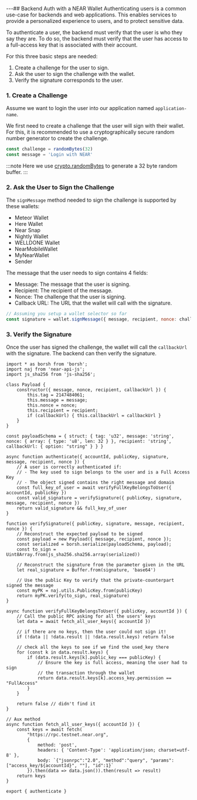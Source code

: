 ---## Backend Auth with a NEAR Wallet
Authenticating users is a common use-case for backends and web applications. This enables services to provide a personalized experience to users, and to protect sensitive data.

To authenticate a user, the backend must verify that the user is who they say they are. To do so, the backend must verify that the user has access to a full-access key that is associated with their account.

For this three basic steps are needed:

1. Create a challenge for the user to sign.
2. Ask the user to sign the challenge with the wallet.
3. Verify the signature corresponds to the user.

### 1.  Create a Challenge
Assume we want to login the user into our application named `application-name`.

We first need to create a challenge that the user will sign with their wallet. For this, it is recommended to use a cryptographically secure random number generator to create the challenge.

```js
const challenge = randomBytes(32)
const message = 'Login with NEAR'
```

:::note
Here we use [crypto.randomBytes](https://nodejs.org/api/crypto.html#crypto_crypto_randombytes_size_callback) to generate a 32 byte random buffer.
:::

### 2. Ask the User to Sign the Challenge
The `signMessage` method needed to sign the challenge is supported by these wallets:
- Meteor Wallet
- Here Wallet
- Near Snap
- Nightly Wallet
- WELLDONE Wallet
- NearMobileWallet
- MyNearWallet
- Sender


The message that the user needs to sign contains 4 fields:
- Message: The message that the user is signing.
- Recipient: The recipient of the message.
- Nonce: The challenge that the user is signing.
- Callback URL: The URL that the wallet will call with the signature.

```js
// Assuming you setup a wallet selector so far
const signature = wallet.signMessage({ message, recipient, nonce: challenge, callbackUrl: <server-auth-url> })
```

### 3. Verify the Signature
Once the user has signed the challenge, the wallet will call the `callbackUrl` with the signature. The backend can then verify the signature.

```
import * as borsh from 'borsh';
import naj from 'near-api-js';
import js_sha256 from 'js-sha256';

class Payload {
    constructor({ message, nonce, recipient, callbackUrl }) {
        this.tag = 2147484061;
        this.message = message;
        this.nonce = nonce;
        this.recipient = recipient;
        if (callbackUrl) { this.callbackUrl = callbackUrl }
    }
}

const payloadSchema = { struct: { tag: 'u32', message: 'string', nonce: { array: { type: 'u8', len: 32 } }, recipient: 'string', callbackUrl: { option: "string" } } }

async function authenticate({ accountId, publicKey, signature, message, recipient, nonce }) {
    // A user is correctly authenticated if:
    // - The key used to sign belongs to the user and is a Full Access Key
    // - The object signed contains the right message and domain
    const full_key_of_user = await verifyFullKeyBelongsToUser({ accountId, publicKey })
    const valid_signature = verifySignature({ publicKey, signature, message, recipient, nonce })
    return valid_signature && full_key_of_user
}

function verifySignature({ publicKey, signature, message, recipient, nonce }) {
    // Reconstruct the expected payload to be signed
    const payload = new Payload({ message, recipient, nonce });
    const serialized = borsh.serialize(payloadSchema, payload);
    const to_sign = Uint8Array.from(js_sha256.sha256.array(serialized))

    // Reconstruct the signature from the parameter given in the URL
    let real_signature = Buffer.from(signature, 'base64')

    // Use the public Key to verify that the private-counterpart signed the message
    const myPK = naj.utils.PublicKey.from(publicKey)
    return myPK.verify(to_sign, real_signature)
}

async function verifyFullKeyBelongsToUser({ publicKey, accountId }) {
    // Call the public RPC asking for all the users' keys
    let data = await fetch_all_user_keys({ accountId })

    // if there are no keys, then the user could not sign it!
    if (!data || !data.result || !data.result.keys) return false

    // check all the keys to see if we find the used_key there
    for (const k in data.result.keys) {
        if (data.result.keys[k].public_key === publicKey) {
            // Ensure the key is full access, meaning the user had to sign
            // the transaction through the wallet
            return data.result.keys[k].access_key.permission == "FullAccess"
        }
    }

    return false // didn't find it
}

// Aux method
async function fetch_all_user_keys({ accountId }) {
    const keys = await fetch(
        "https://rpc.testnet.near.org",
        {
            method: 'post',
            headers: { 'Content-Type': 'application/json; charset=utf-8' },
            body: `{"jsonrpc":"2.0", "method":"query", "params":["access_key/${accountId}", ""], "id":1}`
        }).then(data => data.json()).then(result => result)
    return keys
}

export { authenticate }
```
